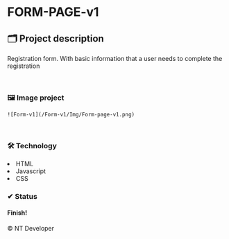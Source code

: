 # FORM-PAGE-v1

## 🗂 Project description

<p>
    Registration form. With basic information that a user needs to complete the registration
</p>

<br>

### 🖼 Image project
    ![Form-v1](/Form-v1/Img/Form-page-v1.png)

<br>

### 🛠 Technology

<li> HTML
<li> Javascript
<li> CSS

<br>

### ✔ Status

<h4>Finish!</h4>

<footer>&copy; NT Developer</footer>
